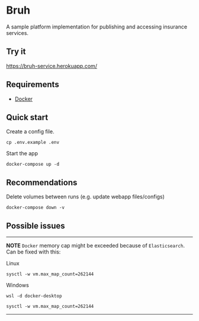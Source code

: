 # Bruh
A sample platform implementation for publishing and accessing insurance services.  

## Try it
https://bruh-service.herokuapp.com/

## Requirements
- [Docker](https://www.docker.com/)

## Quick start
Create a config file.
```shell
cp .env.example .env
```
Start the app
```shell
docker-compose up -d
```

## Recommendations
Delete volumes between runs (e.g. update webapp files/configs)
```shell
docker-compose down -v
```

## Possible issues

---
**NOTE**    `Docker` memory cap might be exceeded because of `Elasticsearch`.
Can be fixed with this:

Linux
```shell
sysctl -w vm.max_map_count=262144
```

Windows
```shell
wsl -d docker-desktop
```
```shell
sysctl -w vm.max_map_count=262144
```
---

